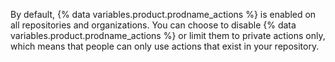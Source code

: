 By default, {% data variables.product.prodname_actions %} is enabled on all repositories and organizations. You can choose to disable {% data variables.product.prodname_actions %} or limit them to private actions only, which means that people can only use actions that exist in your repository.
